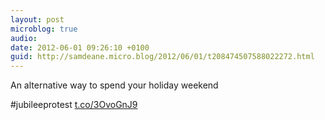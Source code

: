```yaml
---
layout: post
microblog: true
audio: 
date: 2012-06-01 09:26:10 +0100
guid: http://samdeane.micro.blog/2012/06/01/t208474507588022272.html
---
```

An alternative way to spend your holiday weekend

#jubileeprotest [t.co/3OvoGnJ9](http://t.co/3OvoGnJ9)
